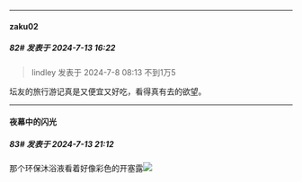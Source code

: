 ﻿
*****

####  zaku02  
##### 82#       发表于 2024-7-13 16:22

<blockquote>lindley 发表于 2024-7-8 08:13
不到1万5</blockquote>
坛友的旅行游记真是又便宜又好吃，看得真有去的欲望。


*****

####  夜幕中的闪光  
##### 83#       发表于 2024-7-13 21:12

那个环保沐浴液看着好像彩色的开塞露<img src="https://static.saraba1st.com/image/smiley/face/72.gif" referrerpolicy="no-referrer">


